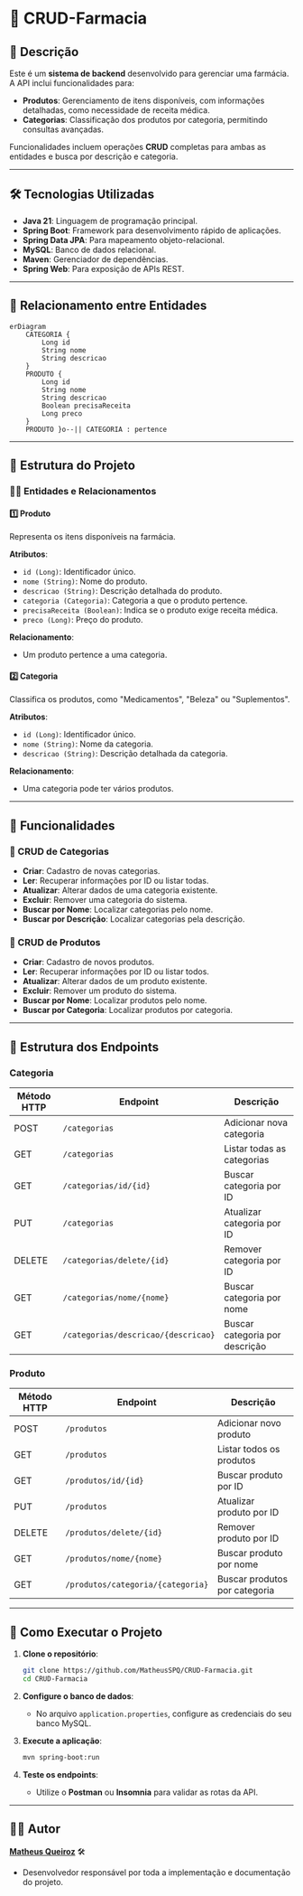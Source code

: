 # 💊 CRUD-Farmacia

## 📝 Descrição

Este é um **sistema de backend** desenvolvido para gerenciar uma farmácia. A API inclui funcionalidades para:
- **Produtos**: Gerenciamento de itens disponíveis, com informações detalhadas, como necessidade de receita médica.
- **Categorias**: Classificação dos produtos por categoria, permitindo consultas avançadas.

Funcionalidades incluem operações **CRUD** completas para ambas as entidades e busca por descrição e categoria.

---

## 🛠️ Tecnologias Utilizadas

- **Java 21**: Linguagem de programação principal.
- **Spring Boot**: Framework para desenvolvimento rápido de aplicações.
- **Spring Data JPA**: Para mapeamento objeto-relacional.
- **MySQL**: Banco de dados relacional.
- **Maven**: Gerenciador de dependências.
- **Spring Web**: Para exposição de APIs REST.

---

## 🔗 Relacionamento entre Entidades

```mermaid
erDiagram
    CATEGORIA {
        Long id
        String nome
        String descricao
    }
    PRODUTO {
        Long id
        String nome
        String descricao
        Boolean precisaReceita
        Long preco
    }
    PRODUTO }o--|| CATEGORIA : pertence
```

---

## 📂 Estrutura do Projeto

### 🧑‍💻 Entidades e Relacionamentos

#### 1️⃣ **Produto**
Representa os itens disponíveis na farmácia.

**Atributos**:
- `id (Long)`: Identificador único.
- `nome (String)`: Nome do produto.
- `descricao (String)`: Descrição detalhada do produto.
- `categoria (Categoria)`: Categoria a que o produto pertence.
- `precisaReceita (Boolean)`: Indica se o produto exige receita médica.
- `preco (Long)`: Preço do produto.

**Relacionamento**:
- Um produto pertence a uma categoria.

#### 2️⃣ **Categoria**
Classifica os produtos, como "Medicamentos", "Beleza" ou "Suplementos".

**Atributos**:
- `id (Long)`: Identificador único.
- `nome (String)`: Nome da categoria.
- `descricao (String)`: Descrição detalhada da categoria.

**Relacionamento**:
- Uma categoria pode ter vários produtos.

---

## 🌟 Funcionalidades

### 🔑 CRUD de Categorias
- **Criar**: Cadastro de novas categorias.
- **Ler**: Recuperar informações por ID ou listar todas.
- **Atualizar**: Alterar dados de uma categoria existente.
- **Excluir**: Remover uma categoria do sistema.
- **Buscar por Nome**: Localizar categorias pelo nome.
- **Buscar por Descrição**: Localizar categorias pela descrição.

### 🛒 CRUD de Produtos
- **Criar**: Cadastro de novos produtos.
- **Ler**: Recuperar informações por ID ou listar todos.
- **Atualizar**: Alterar dados de um produto existente.
- **Excluir**: Remover um produto do sistema.
- **Buscar por Nome**: Localizar produtos pelo nome.
- **Buscar por Categoria**: Localizar produtos por categoria.

---

## 🔗 Estrutura dos Endpoints

### **Categoria**
| Método HTTP | Endpoint                        | Descrição                     |
|-------------|---------------------------------|-------------------------------|
| POST        | `/categorias`                  | Adicionar nova categoria       |
| GET         | `/categorias`                  | Listar todas as categorias     |
| GET         | `/categorias/id/{id}`             | Buscar categoria por ID        |
| PUT         | `/categorias`                  | Atualizar categoria por ID     |
| DELETE      | `/categorias/delete/{id}`             | Remover categoria por ID       |
| GET         | `/categorias/nome/{nome}`      | Buscar categoria por nome      |
| GET         | `/categorias/descricao/{descricao}` | Buscar categoria por descrição |

### **Produto**
| Método HTTP | Endpoint                        | Descrição                     |
|-------------|---------------------------------|-------------------------------|
| POST        | `/produtos`                    | Adicionar novo produto         |
| GET         | `/produtos`                    | Listar todos os produtos       |
| GET         | `/produtos/id/{id}`               | Buscar produto por ID          |
| PUT         | `/produtos`                    | Atualizar produto por ID       |
| DELETE      | `/produtos/delete/{id}`               | Remover produto por ID         |
| GET         | `/produtos/nome/{nome}`        | Buscar produto por nome        |
| GET         | `/produtos/categoria/{categoria}` | Buscar produtos por categoria |

---

## 🚀 Como Executar o Projeto

1. **Clone o repositório**:
   ```bash
   git clone https://github.com/MatheusSPQ/CRUD-Farmacia.git
   cd CRUD-Farmacia
   ```

2. **Configure o banco de dados**:
   - No arquivo `application.properties`, configure as credenciais do seu banco MySQL.

3. **Execute a aplicação**:
   ```bash
   mvn spring-boot:run
   ```

4. **Teste os endpoints**:
   - Utilize o **Postman** ou **Insomnia** para validar as rotas da API.

---

## 👨‍💻 Autor

**[Matheus Queiroz](https://github.com/MatheusSPQ)** 🛠️
- Desenvolvedor responsável por toda a implementação e documentação do projeto.
